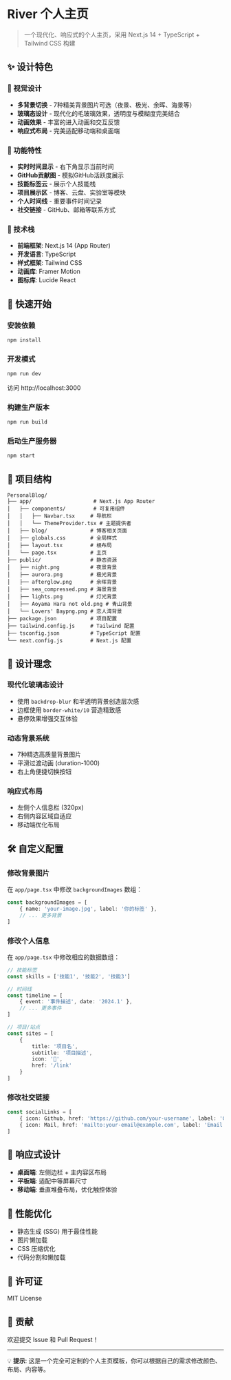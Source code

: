 # River 个人主页

> 一个现代化、响应式的个人主页，采用 Next.js 14 + TypeScript + Tailwind CSS 构建

## ✨ 设计特色

### 🎨 视觉设计
- **多背景切换** - 7种精美背景图片可选（夜景、极光、余晖、海景等）
- **玻璃态设计** - 现代化的毛玻璃效果，透明度与模糊度完美结合
- **动画效果** - 丰富的进入动画和交互反馈
- **响应式布局** - 完美适配移动端和桌面端

### 🔧 功能特性
- **实时时间显示** - 右下角显示当前时间
- **GitHub贡献图** - 模拟GitHub活跃度展示
- **技能标签云** - 展示个人技能栈
- **项目展示区** - 博客、云盘、实验室等模块
- **个人时间线** - 重要事件时间记录
- **社交链接** - GitHub、邮箱等联系方式

### 🎯 技术栈
- **前端框架**: Next.js 14 (App Router)
- **开发语言**: TypeScript
- **样式框架**: Tailwind CSS
- **动画库**: Framer Motion
- **图标库**: Lucide React

## 🚀 快速开始

### 安装依赖
```bash
npm install
```

### 开发模式
```bash
npm run dev
```
访问 http://localhost:3000

### 构建生产版本
```bash
npm run build
```

### 启动生产服务器
```bash
npm start
```

## 📁 项目结构

```
PersonalBlog/
├── app/                    # Next.js App Router
│   ├── components/         # 可复用组件
│   │   ├── Navbar.tsx     # 导航栏
│   │   └── ThemeProvider.tsx # 主题提供者
│   ├── blog/              # 博客相关页面
│   ├── globals.css        # 全局样式
│   ├── layout.tsx         # 根布局
│   └── page.tsx           # 主页
├── public/                # 静态资源
│   ├── night.png          # 夜景背景
│   ├── aurora.png         # 极光背景
│   ├── afterglow.png      # 余晖背景
│   ├── sea_compressed.png # 海景背景
│   ├── lights.png         # 灯光背景
│   ├── Aoyama Hara not old.png # 青山背景
│   └── Lovers' Baypng.png # 恋人湾背景
├── package.json           # 项目配置
├── tailwind.config.js     # Tailwind 配置
├── tsconfig.json          # TypeScript 配置
└── next.config.js         # Next.js 配置
```

## 🎨 设计理念

### 现代化玻璃态设计
- 使用 `backdrop-blur` 和半透明背景创造层次感
- 边框使用 `border-white/10` 营造精致感
- 悬停效果增强交互体验

### 动态背景系统
- 7种精选高质量背景图片
- 平滑过渡动画 (duration-1000)
- 右上角便捷切换按钮

### 响应式布局
- 左侧个人信息栏 (320px)
- 右侧内容区域自适应
- 移动端优化布局

## 🛠️ 自定义配置

### 修改背景图片
在 `app/page.tsx` 中修改 `backgroundImages` 数组：

```typescript
const backgroundImages = [
    { name: 'your-image.jpg', label: '你的标签' },
    // ... 更多背景
]
```

### 修改个人信息
在 `app/page.tsx` 中修改相应的数据数组：

```typescript
// 技能标签
const skills = ['技能1', '技能2', '技能3']

// 时间线
const timeline = [
    { event: '事件描述', date: '2024.1' },
    // ... 更多事件
]

// 项目/站点
const sites = [
    {
        title: '项目名',
        subtitle: '项目描述',
        icon: '📝',
        href: '/link'
    }
]
```

### 修改社交链接
```typescript
const socialLinks = [
    { icon: Github, href: 'https://github.com/your-username', label: 'GitHub' },
    { icon: Mail, href: 'mailto:your-email@example.com', label: 'Email' },
]
```

## 📱 响应式设计

- **桌面端**: 左侧边栏 + 主内容区布局
- **平板端**: 适配中等屏幕尺寸
- **移动端**: 垂直堆叠布局，优化触控体验

## 🎯 性能优化

- 静态生成 (SSG) 用于最佳性能
- 图片懒加载
- CSS 压缩优化
- 代码分割和懒加载

## 📄 许可证

MIT License

## 🤝 贡献

欢迎提交 Issue 和 Pull Request！

---

💡 **提示**: 这是一个完全可定制的个人主页模板，你可以根据自己的需求修改颜色、布局、内容等。 